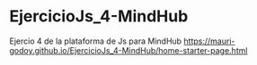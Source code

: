 # EjercicioJs_4-MindHub
Ejercio 4 de la plataforma de Js para MindHub 
https://mauri-godoy.github.io/EjercicioJs_4-MindHub/home-starter-page.html
